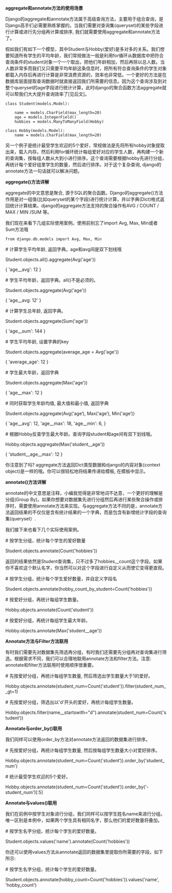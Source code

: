 **aggregate和annotate方法的使用场景**

Django的aggregate和annotate方法属于高级查询方法，主要用于组合查询，是Django高手们必需要熟练掌握的。当我们需要对查询集(queryset)的某些字段进行计算或进行先分组再计算或排序, 我们就需要使用aggregate和annotate方法了。



假如我们有如下一个模型，其中Student与Hobby(爱好)是多对多的关系。我们想要知道所有学生的平均年龄，我们常规做法一般是利用for循环从数据库中把符合查询条件的student对象一个一个取出，把他们年龄相加，然后再除以总人数。当人数非常多而我们又只需要平均年龄这条信息时，把所有符合查询条件的学生对象都载入内存后再进行计算是非常浪费资源的，效率也非常低。一个更好的方法是在数据库层面提取查询数据时就直接返回我们所需要的信息。因为这个查询涉及到对整个queryset的age字段进行统计计算，此时django的聚合函数方法aggregate就可以帮我们大大提升查询效率了[见后文]。

```
class Student(models.Model):

    name = models.CharField(max_length=20)
    age = models.IntegerField()
    hobbies = models.ManyToManyField(Hobby)
    
class Hobby(models.Model):
    name = models.CharField(max_length=20)
```

另一个例子是统计最受学生欢迎的5个爱好，常规做法是先将所有hobby对象提取出来，载入内存。然后利用for循环统计每组爱好对应的学生人数，再构建一个新的查询集，按每组人数从大到小进行排序。这个查询需要根据hobby先进行分组，再统计每个爱好组里学生的数量，然后进行排序。对于这个复杂查询, django的annotate方法一句话就可以解决问题。



**aggregate()方法详解**

aggregate的中文意思是聚合, 源于SQL的聚合函数。Django的aggregate()方法作用是对一组值(比如queryset的某个字段)进行统计计算，并以字典(Dict)格式返回统计计算结果。django的aggregate方法支持的聚合操作有AVG / COUNT / MAX / MIN /SUM 等。



我们现在来看下几组实际使用案例。使用前别忘了import Avg, Max, Min或者Sum方法哦

```
from django.db.models import Avg, Max, Min
```



\# 计算学生平均年龄, 返回字典。age和avg间是双下划线哦

Student.objects.all().aggregate(Avg('age'))

{ 'age__avg': 12 }



\# 学生平均年龄，返回字典。all()不是必须的。

Student.objects.aggregate(Avg('age'))

{ 'age__avg: 12' }



\# 计算学生总年龄, 返回字典。

Student.objects.aggregate(Sum('age'))

{ 'age__sum': 144 }



\# 学生平均年龄, 设置字典的key

Student.objects.aggregate(average_age = Avg('age'))

{ 'average_age': 12 }



\# 学生最大年龄，返回字典

Student.objects.aggregate(Max('age'))

{ 'age__max': 12 }



\# 同时获取学生年龄均值, 最大值和最小值, 返回字典

Student.objects.aggregate(Avg('age‘), Max('age‘), Min('age‘))

{ 'age__avg': 12, 'age__max': 18, 'age__min': 6, }



\# 根据Hobby反查学生最大年龄。查询字段student和age间有双下划线哦。

Hobby.objects.aggregate(Max('student__age'))

{ 'student__age__max': 12 }



你注意到了吗? aggregate方法返回Dict类型数据和django的内容对象(context object)是一样的哦。你可以很轻松地将结果传递给模板, 在模板中显示。



**annotate()方法详解**

annotate的中文意思是注释，小编我觉得是非常地词不达意，一个更好的理解是分组(Group By)。如果你想要对数据集先进行分组然后再进行某些聚合操作或排序时，需要使用annotate方法来实现。与aggregate方法不同的是，annotate方法返回结果的不仅仅是含有统计结果的一个字典，而是包含有新增统计字段的查询集(queryset）.



我们接下来也看下几个实际使用案例。



\# 按学生分组，统计每个学生的爱好数量

Student.objects.annotate(Count('hobbies'))



返回的结果依然是Student查询集，只不过多了hobbies__count这个字段。如果你不喜欢这个默认名字，你当然可以对这个字段进行自定义从而使它变得更直观。



\# 按学生分组，统计每个学生爱好数量，并自定义字段名

Student.objects.annotate(hobby_count_by_student=Count('hobbies'))



\# 按爱好分组，再统计每组学生数量。

Hobby.objects.annotate(Count('student'))



\# 按爱好分组，再统计每组学生最大年龄。

Hobby.objects.annotate(Max('student__age'))


**Annotate方法与Filter方法联用**

有时我们需要先对数据集先筛选再分组，有时我们还需要先分组再对查询集进行筛选。根据需求不同，我们可以合理地联用annotate方法和filter方法。注意: annotate和filter方法联用时使用顺序很重要。



\# 先按爱好分组，再统计每组学生数量, 然后筛选出学生数量大于1的爱好。

Hobby.objects.annotate(student_num=Count('student')).filter(student_num__gt=1)





\# 先按爱好分组，筛选出以'd'开头的爱好，再统计每组学生数量。

Hobby.objects.filter(name__startswith="d").annotate(student_num=Count('student‘))



**Annotate与order_by()联用**

我们同样可以使用order_by方法对annotate方法返回的数据集进行排序。



\# 先按爱好分组，再统计每组学生数量, 然后按每组学生数量大小对爱好排序。

Hobby.objects.annotate(student_num=Count('student‘)).order_by('student_num')



\# 统计最受学生欢迎的5个爱好。

Hobby.objects.annotate(student_num=Count('student‘)).order_by('-student_num')[:5]



**Annotate与values()联用**



我们在前例中按学生对象进行分组，我们同样可以按学生姓名name来进行分组。唯一区别是本例中，如果两个学生具有相同名字，那么他们的爱好数量将叠加。



\# 按学生名字分组，统计每个学生的爱好数量。

Student.objects.values('name').annotate(Count('hobbies'))



你还可以使用values方法从annotate返回的数据集里提取你所需要的字段，如下所示:

\# 按学生名字分组，统计每个学生的爱好数量。

Student.objects.annotate(hobby_count=Count('hobbies')).values('name', 'hobby_count')